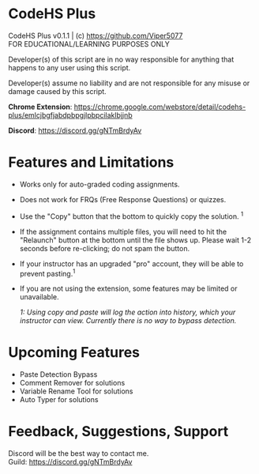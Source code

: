 # CodeHS Plus
CodeHS Plus v0.1.1 | (c) https://github.com/Viper5077 <br>
FOR EDUCATIONAL/LEARNING PURPOSES ONLY

Developer(s) of this script are in no way responsible for anything that happens to any user using this script.

Developer(s) assume no liability and are not responsible for any misuse or damage caused by this script.

**Chrome Extension**: https://chrome.google.com/webstore/detail/codehs-plus/emlcjbgfjabdpbpgjlpbpcilaklbjjnb

**Discord**: https://discord.gg/gNTmBrdyAv

# Features and Limitations

 - Works only for auto-graded coding assignments.
 - Does not work for FRQs (Free Response Questions) or quizzes.
 - Use the "Copy" button that the bottom to quickly copy the solution. <sup>1</sup>
 - If the assignment contains multiple files, you will need to hit the "Relaunch" button at the bottom until the file shows up. Please wait 1-2 seconds before re-clicking; do not spam the button.
 - If your instructor has an upgraded "pro" account, they will be able to prevent pasting.<sup>1</sup>
 - If you are not using the extension, some features may be limited or unavailable.

	*1: Using copy and paste will log the action into history, which your instructor can view. Currently there is no way to bypass detection.*


# Upcoming Features

 - Paste Detection Bypass
 - Comment Remover for solutions
 - Variable Rename Tool for solutions
 - Auto Typer for solutions

# Feedback, Suggestions, Support
Discord will be the best way to contact me. <br>
Guild: https://discord.gg/gNTmBrdyAv
